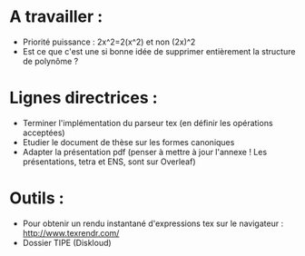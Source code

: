 # A travailler :
- Priorité puissance : 2x^2=2(x^2) et non (2x)^2
- Est ce que c'est une si bonne idée de supprimer entièrement la structure de polynôme ?

# Lignes directrices :
- Terminer l'implémentation du parseur tex (en définir les opérations acceptées)
- Etudier le document de thèse sur les formes canoniques
- Adapter la présentation pdf (penser à mettre à jour l'annexe ! Les présentations, tetra et ENS, sont sur Overleaf)

# Outils :
- Pour obtenir un rendu instantané d'expressions tex sur le navigateur : http://www.texrendr.com/
- Dossier TIPE (Diskloud)